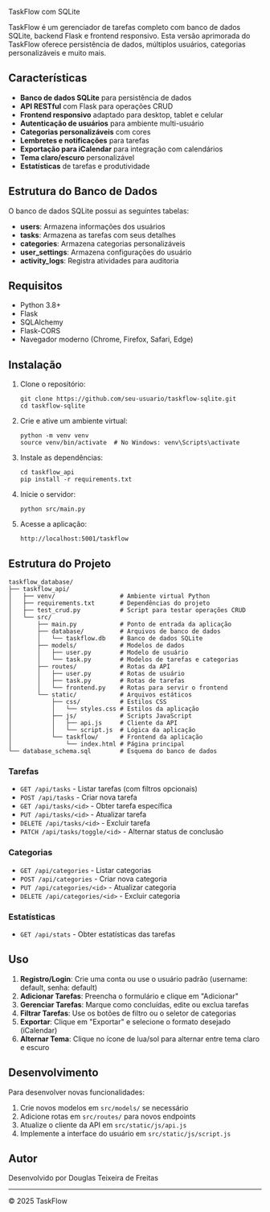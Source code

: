  TaskFlow com SQLite

TaskFlow é um gerenciador de tarefas completo com banco de dados SQLite, backend Flask e frontend responsivo. Esta versão aprimorada do TaskFlow oferece persistência de dados, múltiplos usuários, categorias personalizáveis e muito mais.

## Características

- **Banco de dados SQLite** para persistência de dados
- **API RESTful** com Flask para operações CRUD
- **Frontend responsivo** adaptado para desktop, tablet e celular
- **Autenticação de usuários** para ambiente multi-usuário
- **Categorias personalizáveis** com cores
- **Lembretes e notificações** para tarefas
- **Exportação para iCalendar** para integração com calendários
- **Tema claro/escuro** personalizável
- **Estatísticas** de tarefas e produtividade

## Estrutura do Banco de Dados

O banco de dados SQLite possui as seguintes tabelas:

- **users**: Armazena informações dos usuários
- **tasks**: Armazena as tarefas com seus detalhes
- **categories**: Armazena categorias personalizáveis
- **user_settings**: Armazena configurações do usuário
- **activity_logs**: Registra atividades para auditoria

## Requisitos

- Python 3.8+
- Flask
- SQLAlchemy
- Flask-CORS
- Navegador moderno (Chrome, Firefox, Safari, Edge)

## Instalação

1. Clone o repositório:
   ```
   git clone https://github.com/seu-usuario/taskflow-sqlite.git
   cd taskflow-sqlite
   ```

2. Crie e ative um ambiente virtual:
   ```
   python -m venv venv
   source venv/bin/activate  # No Windows: venv\Scripts\activate
   ```

3. Instale as dependências:
   ```
   cd taskflow_api
   pip install -r requirements.txt
   ```

4. Inicie o servidor:
   ```
   python src/main.py
   ```

5. Acesse a aplicação:
   ```
   http://localhost:5001/taskflow
   ```

## Estrutura do Projeto

```
taskflow_database/
├── taskflow_api/
│   ├── venv/                  # Ambiente virtual Python
│   ├── requirements.txt       # Dependências do projeto
│   ├── test_crud.py           # Script para testar operações CRUD
│   └── src/
│       ├── main.py            # Ponto de entrada da aplicação
│       ├── database/          # Arquivos de banco de dados
│       │   └── taskflow.db    # Banco de dados SQLite
│       ├── models/            # Modelos de dados
│       │   ├── user.py        # Modelo de usuário
│       │   └── task.py        # Modelos de tarefas e categorias
│       ├── routes/            # Rotas da API
│       │   ├── user.py        # Rotas de usuário
│       │   ├── task.py        # Rotas de tarefas
│       │   └── frontend.py    # Rotas para servir o frontend
│       └── static/            # Arquivos estáticos
│           ├── css/           # Estilos CSS
│           │   └── styles.css # Estilos da aplicação
│           ├── js/            # Scripts JavaScript
│           │   ├── api.js     # Cliente da API
│           │   └── script.js  # Lógica da aplicação
│           └── taskflow/      # Frontend da aplicação
│               └── index.html # Página principal
└── database_schema.sql        # Esquema do banco de dados
```

### Tarefas

- `GET /api/tasks` - Listar tarefas (com filtros opcionais)
- `POST /api/tasks` - Criar nova tarefa
- `GET /api/tasks/<id>` - Obter tarefa específica
- `PUT /api/tasks/<id>` - Atualizar tarefa
- `DELETE /api/tasks/<id>` - Excluir tarefa
- `PATCH /api/tasks/toggle/<id>` - Alternar status de conclusão

### Categorias

- `GET /api/categories` - Listar categorias
- `POST /api/categories` - Criar nova categoria
- `PUT /api/categories/<id>` - Atualizar categoria
- `DELETE /api/categories/<id>` - Excluir categoria

### Estatísticas

- `GET /api/stats` - Obter estatísticas das tarefas

## Uso

1. **Registro/Login**: Crie uma conta ou use o usuário padrão (username: default, senha: default)
2. **Adicionar Tarefas**: Preencha o formulário e clique em "Adicionar"
3. **Gerenciar Tarefas**: Marque como concluídas, edite ou exclua tarefas
4. **Filtrar Tarefas**: Use os botões de filtro ou o seletor de categorias
5. **Exportar**: Clique em "Exportar" e selecione o formato desejado (iCalendar)
6. **Alternar Tema**: Clique no ícone de lua/sol para alternar entre tema claro e escuro

## Desenvolvimento

Para desenvolver novas funcionalidades:

1. Crie novos modelos em `src/models/` se necessário
2. Adicione rotas em `src/routes/` para novos endpoints
3. Atualize o cliente da API em `src/static/js/api.js`
4. Implemente a interface do usuário em `src/static/js/script.js`


## Autor

Desenvolvido por Douglas Teixeira de Freitas

---

© 2025 TaskFlow
